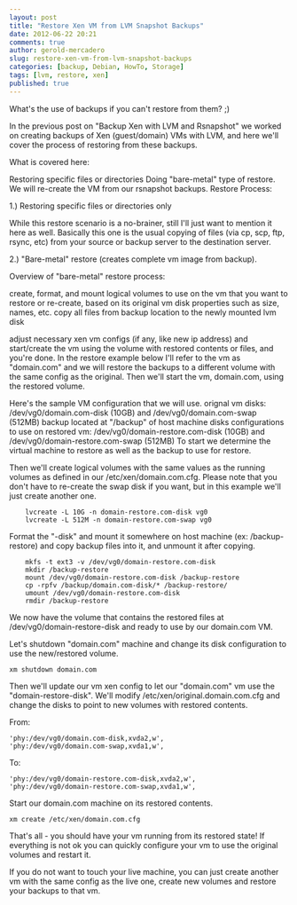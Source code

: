 ```yaml
---
layout: post
title: "Restore Xen VM from LVM Snapshot Backups"
date: 2012-06-22 20:21
comments: true
author: gerold-mercadero
slug: restore-xen-vm-from-lvm-snapshot-backups
categories: [backup, Debian, HowTo, Storage]
tags: [lvm, restore, xen]
published: true
---
```



What's the use of backups if you can't restore from them? ;)

In the previous post on "Backup Xen with LVM and Rsnapshot" we worked on creating backups of Xen (guest/domain) VMs with LVM, and here we'll cover the process of restoring from these backups.

What is covered here:

Restoring specific files or directories
Doing "bare-metal" type of restore. We will re-create the VM from our rsnapshot backups.
Restore Process:

1.) Restoring specific files or directories only

While this restore scenario is a no-brainer, still I'll just want to mention it here as well.  Basically this one is the usual copying of files (via cp, scp, ftp, rsync, etc) from your source or backup server to the destination server.

2.) "Bare-metal" restore (creates complete vm image from backup).

Overview of "bare-metal" restore process:

create, format, and mount logical volumes to use on the vm that you want to restore or re-create, based on its original vm disk properties such as size, names, etc.
copy all files from backup location to the newly mounted lvm disk

<!--more-->
adjust necessary xen vm configs (if any, like new ip address) and start/create the vm using the volume with restored contents or files, and you're done.
In the restore example below I'll refer to the vm as "domain.com" and we will restore the backups to a different volume with the same config as the original.  Then we'll start the vm, domain.com, using the restored volume.

Here's the sample VM configuration that we will use.
orignal vm disks: /dev/vg0/domain.com-disk (10GB) and /dev/vg0/domain.com-swap (512MB)
backup located at "/backup" of host machine
disks configurations to use on restored vm: /dev/vg0/domain-restore.com-disk (10GB) and /dev/vg0/domain-restore.com-swap (512MB)
To start we determine the virtual machine  to restore as well as the backup to use  for restore.

Then we'll create logical volumes with the same values as the running volumes as defined in our /etc/xen/domain.com.cfg.  Please note that you don't have to re-create the swap disk if you want, but in this example we'll just create another one.

```
    lvcreate -L 10G -n domain-restore.com-disk vg0
    lvcreate -L 512M -n domain-restore.com-swap vg0
```
Format the "-disk" and mount it somewhere on host machine (ex: /backup-restore) and copy backup files into it, and unmount it after copying.

```
    mkfs -t ext3 -v /dev/vg0/domain-restore.com-disk
    mkdir /backup-restore
    mount /dev/vg0/domain-restore.com-disk /backup-restore
    cp -rpfv /backup/domain.com-disk/* /backup-restore/
    umount /dev/vg0/domain-restore.com-disk
    rmdir /backup-restore
```
We now have the volume that contains the restored files at /dev/vg0/domain-restore-disk and ready to use by our domain.com VM.

Let's shutdown "domain.com" machine and change its disk configuration to use the new/restored volume.

```
xm shutdown domain.com
```

Then we'll update our vm xen config to let our "domain.com" vm use the "domain-restore-disk".  We'll modify /etc/xen/original.domain.com.cfg and change the disks to point to new volumes with restored contents.

From:
```
'phy:/dev/vg0/domain.com-disk,xvda2,w',
'phy:/dev/vg0/domain.com-swap,xvda1,w',
```

To:
```
'phy:/dev/vg0/domain-restore.com-disk,xvda2,w',
'phy:/dev/vg0/domain-restore.com-swap,xvda1,w',
```

Start our domain.com machine on its restored contents.

```
xm create /etc/xen/domain.com.cfg
```

That's all - you should have your vm running from its restored state! If everything is not ok you can quickly configure your vm to use the original volumes and restart it.

If you do not want to touch your live machine, you can just create another vm with the same config as the live one, create new volumes and restore your backups to that vm.
